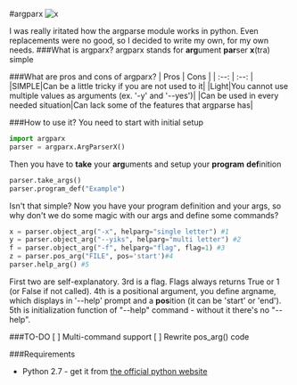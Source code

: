 #argparx
![x](http://i.imgur.com/T8BM47b.png)

I was really iritated how the argparse module works in python. Even replacements were no good, so I decided to write my own, for my own needs. 
###What is argparx?
argparx stands for **arg**ument **par**ser **x**(tra) simple

###What are pros and cons of argparx?
| Pros | Cons |
| :--: | :--: |
|SIMPLE|Can be a little tricky if you are not used to it|
|Light|You cannot use multiple values as arguments (ex. '-y' and '--yes')|
|Can be used in every needed situation|Can lack some of the features that argparse has|

###How to use it?
You need to start with initial setup
  ```python
import argparx
parser = argparx.ArgParserX()
  ```
Then you have to **take** your **arg**uments and setup your **program** **def**inition
  ```python
parser.take_args()
parser.program_def("Example")
  ```
Isn't that simple? Now you have your program definition and your args, so why don't we do some magic with our args and define some commands?
  ```python
x = parser.object_arg("-x", helparg="single letter") #1
y = parser.object_arg("--yiks", helparg="multi letter") #2
f = parser.object_arg("-f", helparg="flag", flag=1) #3
z = parser.pos_arg("FILE", pos='start')#4
parser.help_arg() #5
  ```
First two are self-explanatory. 3rd is a flag. Flags always returns True or 1 (or False if not called). 4th is a positional argument, you define argname, which displays in '--help' prompt and a <b>pos</b>ition (it can be 'start' or 'end'). 5th is initialization function of "--help" command - without it there's no "--help".

###TO-DO
[ ] Multi-command support
[ ] Rewrite pos_arg() code

###Requirements
* Python 2.7 - get it from [the official python website](https://www.python.org/download/releases/2.7.6/)
